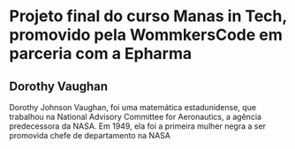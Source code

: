# Projeto final do curso Manas in Tech, promovido pela WommkersCode em parceria com a Epharma

## Dorothy Vaughan 
 Dorothy Johnson Vaughan, foi uma matemática estadunidense, que trabalhou na National Advisory Committee for Aeronautics, a agência predecessora da NASA. Em 1949, ela foi a primeira mulher negra a ser promovida chefe de departamento na NASA
